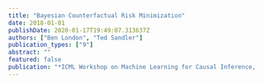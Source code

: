 ```yaml
---
title: "Bayesian Counterfactual Risk Minimization"
date: 2018-01-01
publishDate: 2020-01-17T19:49:07.313637Z
authors: ["Ben London", "Ted Sandler"]
publication_types: ["9"]
abstract: ""
featured: false
publication: "*ICML Workshop on Machine Learning for Causal Inference, Counterfactual Prediction, and Autonomous Action (CausalML)*"
---
```



